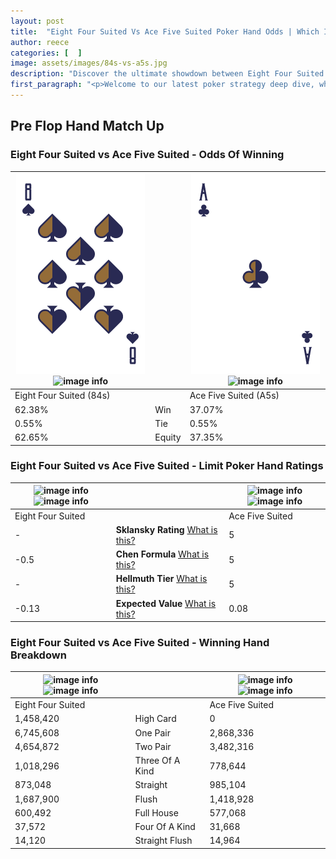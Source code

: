 ```yaml
---
layout: post
title:  "Eight Four Suited Vs Ace Five Suited Poker Hand Odds | Which Is The Better Hand In Poker? A Complete Guide"
author: reece
categories: [  ]
image: assets/images/84s-vs-a5s.jpg
description: "Discover the ultimate showdown between Eight Four Suited and Ace Five Suited in poker! Uncover the odds, strategies, and scenarios where one hand triumphs over the other. Get ready to up your poker game with this thrilling analysis."
first_paragraph: "<p>Welcome to our latest poker strategy deep dive, where we're pitting two distinct hands against each other in a high-stakes showdown: Eight Four Suited vs Ace Five Suited.</p><p>In the dynamic world of poker, every decision counts, and knowing which hand holds the upper hand is key to your success at the table.</p><p>In this article, we'll dissect these two hands, explore the scenarios where one dominates the other, and equip you with the knowledge to make strategic choices that can tip the odds in your favor.</p><p>Get ready to unravel the intriguing dynamics of these poker hands and elevate your game to new heights.</p>"
---
```




[comment]: # (sp0)

## Pre Flop Hand Match Up

<div class="table hand-ratings" markdown="1"> 



### Eight Four Suited vs Ace Five Suited - Odds Of Winning


    
| ![image info](assets/images/hand1/8.png) ![image info](assets/images/hand1/4s.png) |  | ![image info](assets/images/hand2/a.png) ![image info](assets/images/hand2/5s.png) |
| -------- | -------- | -------- |
| Eight Four Suited (84s) |  | Ace Five Suited (A5s) |
| 62.38% | Win | 37.07% |
| 0.55% | Tie | 0.55% |
| 62.65% | Equity | 37.35% |




[comment]: # (sp1)



### Eight Four Suited vs Ace Five Suited - Limit Poker Hand Ratings


    
| ![image info](https://www.riverpairs.com/assets/images/hand1/8.png) ![image info](https://www.riverpairs.com/assets/images/hand1/4s.png) |  | ![image info](https://www.riverpairs.com/assets/images/hand2/a.png) ![image info](https://www.riverpairs.com/assets/images/hand2/5s.png) |
| -------- | -------- | -------- |
| Eight Four Suited |  | Ace Five Suited |
| - | **Sklansky Rating** [What is this?](/sklansky-rating-explained) | 5 |
| -0.5 | **Chen Formula** [What is this?](/chen-formula-explained) | 5 |
| - | **Hellmuth Tier** [What is this?](/Hellmuth-tier-explained) | 5 |
| -0.13 | **Expected Value** [What is this?](/expected-value-explained) | 0.08 |




[comment]: # (sp2)



### Eight Four Suited vs Ace Five Suited - Winning Hand Breakdown


    
| ![image info](https://www.riverpairs.com/assets/images/hand1/8.png) ![image info](https://www.riverpairs.com/assets/images/hand1/4s.png) |  | ![image info](https://www.riverpairs.com/assets/images/hand2/a.png) ![image info](https://www.riverpairs.com/assets/images/hand2/5s.png) |
| -------- | -------- | -------- |
| Eight Four Suited |  | Ace Five Suited |
| 1,458,420 | High Card | 0 |
| 6,745,608 | One Pair | 2,868,336 |
| 4,654,872 | Two Pair | 3,482,316 |
| 1,018,296 | Three Of A Kind | 778,644 |
| 873,048 | Straight | 985,104 |
| 1,687,900 | Flush | 1,418,928 |
| 600,492 | Full House | 577,068 |
| 37,572 | Four Of A Kind | 31,668 |
| 14,120 | Straight Flush | 14,964 |




[comment]: # (sp3)



</div>

[comment]: # (sp4)



[comment]: # (sp5)

